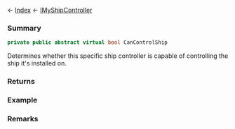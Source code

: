 ← [Index](Api-Index) ← [IMyShipController](Sandbox.ModAPI.Ingame.IMyShipController)

### Summary

```csharp
private public abstract virtual bool CanControlShip
```

Determines whether this specific ship controller is capable of controlling the ship it's installed on.

### Returns

### Example

### Remarks


